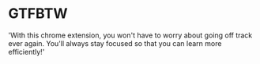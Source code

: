 # GTFBTW

'With this chrome extension, you won't have to worry about going off track ever again. You'll always stay focused so that you can learn more efficiently!'
